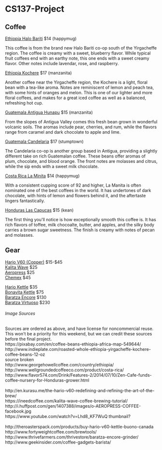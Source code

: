 # CS137-Project

<h2>Coffee</h2>

<a href="images/ethiopiahb.jpg">Ethiopia Halo Bariti</a> $14 (happymug)
  <p>This coffee is from the brand new Halo Bariti co-op south of the Yirgacheffe region. The coffee is creamy with a sweet, blueberry flavor. While typical fruit coffees end with an earthy note, this one ends with a sweet creamy flavor. Other notes include lavendar, rose, and raspberry.</p>
<a href="images/ethiopiak.jpeg">Ethiopia Kochere</a> $17 (manzanita)
  <p>Another coffee near the Yirgacheffe region, the Kochere is a light, floral bean with a tea-like aroma. Notes are reminiscent of lemon and peach tea, with some hints of oranges and melon. This is one of our lighter and more floral coffees, and makes for a great iced coffee as well as a balanced, refreshing hot cup.</p>
<a href="images/guatemalaah.jpg">Guatemala Antigua Hunapu</a> $15 (manzanita)
  <p>From the slopes of Antigua Valley comes this fresh bean grown in wonderful volcanic soils. The aromas include pear, cherries, and rum, while the flavors range from caramel and dark chocolate to apple and lime. </p>
<a href="images/guatemalac.jpg">Guatemala Candelaria</a> $17 (stumptown)
  <p>The Candelaria co-op is another group based in Antigua, providing a slightly different take on rich Guatemalan coffee. These beans offer aromas of plum, chocolate, and blood orange. The front notes are molasses and citrus, while the sip ends with a sweet milk chocolate.</p>
<a href="images/costaricalm.jpg">Costa Rica La Minita</a> $14 (happymug)
  <p>With a consistent cupping score of 92 and higher, La Manita is often nominated one of the best coffees in the world. It has undertones of dark chocolate, with hints of lemon and flowers behind it, and the aftertaste lingers fantastically.</p>
<a href="images/hunduraslc.jpg">Honduras Las Capucas</a> $15 (kean)
  <p>The first thing you'll notice is how exceptionally smooth this coffee is. It has rich flavors of toffee, milk chocoalte, butter, and apples, and the silky body carries a brown sugar sweetness. The finish is creamy with notes of pecan and molasses.</p>

<h2>Gear</h2>
<a href="images/v60copper.jpg">Hario V60 (Copper)</a> $15-$45</br>
<a href="images/kalita.jpg">Kalita Wave</a> $25</br>
<a href="images/aeropress.jpg">Aeropress</a> $25</br>
<a href="images/chemex.jpg">Chemex</a> $45</br>

<a href="images/hariokettle.jpg">Hario Kettle</a> $35</br>
<a href="images/bonavita.jpg">Bonavita Kettle</a> $75</br>
<a href="images/encore.jpg">Baratza Encore</a> $130</br>
<a href="images/virtuoso.jpg">Baratza Virtuoso</a> $230</br>

<h6>Image Sources</h6>
Sources are ordered as above, and have license for noncommercial reuse.</br>
This won't be a priority for this weekend, but we can credit these sources before the final project.</br>
https://pixabay.com/en/coffee-beans-ethiopia-africa-map-549644/</br>
http://www.indieplate.com/roasted-whole-ethiopia-yirgacheffe-kochere-coffee-beans-12-oz</br>
source broken</br>
http://www.georgehowellcoffee.com/country/ethiopia/</br>
http://www.wellgroundedcoffeeco.com/product/costa-rica/</br>
http://www.flavor574.com/Drink/Features-2/2014/07/10/Zen-Cafe-funds-coffee-nursery-for-Honduras-grower.html</br>
</br>
http://en.kurasu.me/the-hario-v60-redefining-and-refining-the-art-of-the-brew/</br>
https://ineedcoffee.com/kalita-wave-coffee-brewing-tutorial/</br>
http://i.huffpost.com/gen/1407388/images/o-AEROPRESS-COFFEE-facebook.jpg</br>
https://www.youtube.com/watch?v=Lhd8_KF7WuQ thumbnail?</br>
</br>
http://theroasterspack.com/products/buy-hario-v60-kettle-buono-canada</br>
http://www.fortyweightcoffee.com/brewtools/</br>
http://www.thrivefarmers.com/thrivestore/baratza-encore-grinder/</br>
http://www.geekinsider.com/coffee-gadgets-barista/</br>
